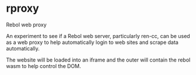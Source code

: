 # rproxy
Rebol web proxy

An experiment to see if a Rebol web server, particularly ren-cc, can be used as a web proxy to help automatically login to web sites and scrape data automatically.

The website will be loaded into an iframe and the outer will contain the rebol wasm to help control the DOM.
